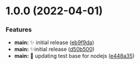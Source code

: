 # 1.0.0 (2022-04-01)

### Features

- **main:** ✨ initial release ([eb9f9da](https://github.com/spa5k/arabic-digits-converter/commit/eb9f9dae2cf0af46dccab12ffeb08ead6dc83317))
- **main:** ✨initial release ([d50b500](https://github.com/spa5k/arabic-digits-converter/commit/d50b5006be74825b2943579eb235246af145867f))
- **main:** 💚 updating test base for nodejs ([e448a35](https://github.com/spa5k/arabic-digits-converter/commit/e448a35265dc66af62588dd5a7d0988840929821))
